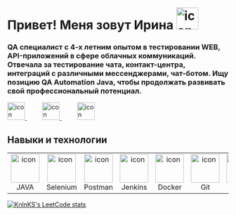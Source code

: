 # Привет! Меня зовут Ирина <img src = "https://www.svgrepo.com/show/25171/girl.svg" alt="icon" width="50" height="50"> 

### QA специалист с 4-х летним опытом в тестировании WEB, API-приложений в сфере облачных коммуникаций. Отвечала за тестирование чата, контакт-центра, интеграций с различными мессенджерами, чат-ботом. Ищу позицию QA Automation Java, чтобы продолжать развивать свой профессиональный потенциал.

<a href="https://www.instagram.com/ir.bels/">
<img src="https://www.svgrepo.com/show/452229/instagram-1.svg" alt="icon" width="40" height="40">
</a>
&nbsp;&nbsp;&nbsp;&nbsp;&nbsp;&nbsp;&nbsp;&nbsp;
<a href="https://www.linkedin.com/in/irina-belyanova-68460126b/">
<img src="https://www.svgrepo.com/show/448234/linkedin.svg" alt="icon" width="40" height="40">
</a>
&nbsp;&nbsp;&nbsp;&nbsp;&nbsp;&nbsp;&nbsp;&nbsp;
<a href="https://t.me/ibelyanova/">
<img src="https://www.svgrepo.com/show/452115/telegram.svg" alt="icon" width="40" height="40">
</a>

## Навыки и технологии
<table>
  <tr>
    <td align="center" width="96">
        <img src="https://www.svgrepo.com/show/452234/java.svg" alt="icon" width="65" height="65" />
      <br>JAVA
    </td>
    <td align="center" width="96">
        <img src="https://www.svgrepo.com/show/354321/selenium.svg" alt="icon" width="65" height="65" />
      <br>Selenium
    </td>
    <td align="center" width="96">
        <img src="https://www.svgrepo.com/show/354202/postman-icon.svg" alt="icon" width="65" height="65" />
      <br>Postman
    </td>
    <td align="center" width="96">
        <img src="https://www.svgrepo.com/show/373699/jenkins.svg" alt="icon" width="65" height="65" />
      <br>Jenkins
    </td>
    <td align="center" width="96">
        <img src="https://www.svgrepo.com/show/448221/docker.svg" alt="icon" width="65" height="65" />
      <br>Docker
    </td>
    <td align="center" width="96">
        <img src="https://www.svgrepo.com/show/452210/git.svg" alt="icon" width="65" height="65" />
      <br>Git
    </td>
    <td align="center" width="96">
        <img src="https://www.svgrepo.com/show/255832/sql.svg" alt="icon" width="65" height="65" />
      <br>SQL
    </td>
     <td align="center" width="96">
        <img src="https://www.svgrepo.com/show/452161/atlassian.svg" alt="icon" width="65" height="65" />
      <br>Jira
    </td>
  </tr>
</table>

[![KnlnKS's LeetCode stats](https://leetcode-stats-six.vercel.app/api?username=ir_bels)](https://github.com/Belyanova/github-readme)
